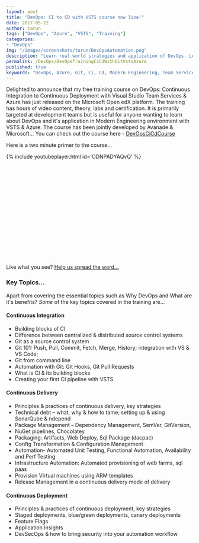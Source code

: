 ```yaml
---
layout: post
title: "DevOps: CI to CD with VSTS course now live!"
date: 2017-05-22
author: tarun
tags: ["DevOps", "Azure", "VSTS", "Training"]
categories:
- "DevOps"
img: "/images/screenshots/tarun/DevOpsAutomation.png"
description: "Learn real world strategies and application of DevOps. Learn how to use apply modern engineering practices with Azure & VSTS to go from Continuous Integration to Continuous Delivery to Continuous Deployment!"
permalink: /DevOps/DevOpsTrainingCiCdWithGitVstsAzure
published: true
keywords: "DevOps, Azure, Git, Ci, Cd, Modern Engineering, Team Services, SemVersion, GitFlow, GitVersion, NuGet, Chocolatey, PackageManagement, ARM, ResourceGroup, AzureDevTestLabs, Release Management, Build Automation"
---
```

Delighted to announce that my free training course on DevOps: Continuous Integration to Continuous Deployment with Visual Studio Team Services & Azure has just released on the Microsoft Open edX platform. The training has hours of video content, theory, labs and certification. It is primarily targeted at development teams but is useful for anyone wanting to learn about DevOps and it's application in Modern Engineering environment with VSTS & Azure. The course has been jointly developed by Avanade & Microsoft... You can check out the course here - [DevOpsCiCdCourse](http://bit.ly/DevOpsCiCdInfo)
<!--more--> 

Here is a two minute primer to the course...

{% include youtubeplayer.html id='ODNPADYAQvQ' %}

``` PowerShell




















```


Like what you see? <a target="_blank" href="https://ctt.ec/JCU4x">Help us spread the word...</a>

### Key Topics...
Apart from covering the essential topics such as Why DevOps and What are it's benefits? *Some* of the key topics covered in the training are...

#### Continuous Integration
- Building blocks of CI
- Difference between centralized & distributed source control systems
- Git as a source control system
- Git 101: Push, Pull, Commit, Fetch, Merge, History; integration with VS & VS Code; 
- Git from command line 
- Automation with Git: Git Hooks, Git Pull Requests
- What is CI & its building blocks
- Creating your first CI pipeline with VSTS

#### Continuous Delivery
- Principles & practices of continuous delivery, key strategies 
- Technical debt – what, why & how to tame; setting up & using SonarQube & ndepend
- Package Management – Dependency Management, SemVer, GitVersion, 
- NuGet pipelines, Chocolatey
- Packaging: Artifacts, Web Deploy, Sql Package (dacpac)
- Config Transformation & Configuration Management
- Automation- Automated Unit Testing, Functional Automation, Availability and Perf Testing
- Infrastructure Automation: Automated provisioning of web farms, sql paas 
- Provision Virtual machines using ARM templates
- Release Management in a continuous delivery mode of delivery

#### Continuous Deployment
- Principles & practices of continuous deployment, key strategies
- Staged deployments, blue/green deployments, canary deployments
- Feature Flags
- Application Insights
- DevSecOps & how to bring security into your automation workflow

